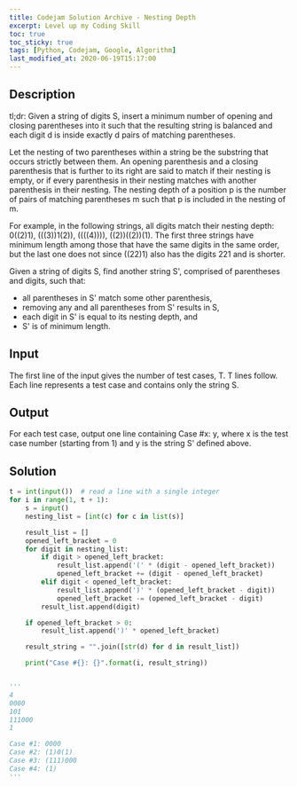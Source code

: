 ```yaml
---
title: Codejam Solution Archive - Nesting Depth
excerpt: Level up my Coding Skill
toc: true
toc_sticky: true
tags: [Python, Codejam, Google, Algorithm]
last_modified_at: 2020-06-19T15:17:00
---
```


Description
-------

tl;dr: Given a string of digits S, insert a minimum number of opening and closing parentheses into it such that the resulting string is balanced and each digit d is inside exactly d pairs of matching parentheses.

Let the nesting of two parentheses within a string be the substring that occurs strictly between them. An opening parenthesis and a closing parenthesis that is further to its right are said to match if their nesting is empty, or if every parenthesis in their nesting matches with another parenthesis in their nesting. The nesting depth of a position p is the number of pairs of matching parentheses m such that p is included in the nesting of m.

For example, in the following strings, all digits match their nesting depth: 0((2)1), (((3))1(2)), ((((4)))), ((2))((2))(1). The first three strings have minimum length among those that have the same digits in the same order, but the last one does not since ((22)1) also has the digits 221 and is shorter.

Given a string of digits S, find another string S', comprised of parentheses and digits, such that:

- all parentheses in S' match some other parenthesis,
- removing any and all parentheses from S' results in S,
- each digit in S' is equal to its nesting depth, and
- S' is of minimum length.

Input
------

The first line of the input gives the number of test cases, T. T lines follow. Each line represents a test case and contains only the string S.

Output
------
For each test case, output one line containing Case #x: y, where x is the test case number (starting from 1) and y is the string S' defined above.


Solution
-----------

```Python
t = int(input())  # read a line with a single integer
for i in range(1, t + 1):
    s = input()
    nesting_list = [int(c) for c in list(s)]

    result_list = []
    opened_left_bracket = 0
    for digit in nesting_list:
        if digit > opened_left_bracket:
            result_list.append('(' * (digit - opened_left_bracket))
            opened_left_bracket += (digit - opened_left_bracket)
        elif digit < opened_left_bracket:
            result_list.append(')' * (opened_left_bracket - digit))
            opened_left_bracket -= (opened_left_bracket - digit)
        result_list.append(digit)

    if opened_left_bracket > 0:
        result_list.append(')' * opened_left_bracket)

    result_string = "".join([str(d) for d in result_list])

    print("Case #{}: {}".format(i, result_string))


'''
4
0000
101
111000
1

Case #1: 0000
Case #2: (1)0(1)
Case #3: (111)000
Case #4: (1)
'''
```